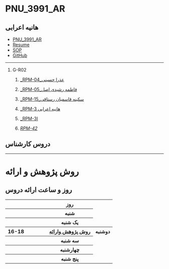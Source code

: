 # PNU_3991_AR

## هانیه اعرابی
- [PNU_3991_AR](https://github.com/haniiiarabi/PNU-3991-AR)
- [Resume](https://haniiiarabi.github.io/) 
- [SOP](https://haniiiarabi.github.io/sop/)
- [GitHub](https://github.com/haniiiarabi/)

-----------------

1. G-R02
    1. [_RPM-04_عذرا حسینی](https://github.com/AliRazavi-edu/PNU_3991/tree/master/_BSc/UserInterfaceDesgin/05_%D9%85%D8%B9%D8%B5%D9%88%D9%85%D9%87%20%D8%A8%D8%A7%D8%A8%D8%A7%20%D8%A8%D8%A7%D9%82%D8%B1%D9%8A) 
    
    1. [_RPM-05_فاطمه  رشیدی اصل](https://github.com/AliRazavi-edu/PNU_3991/tree/master/_BSc/UserInterfaceDesgin/05_%D9%85%D8%B9%D8%B5%D9%88%D9%85%D9%87%20%D8%A8%D8%A7%D8%A8%D8%A7%20%D8%A8%D8%A7%D9%82%D8%B1%D9%8A)    
    1. [_RPM-15_سکینه قاسمیان رستاقی](https://github.com/AliRazavi-edu/PNU_3991/tree/master/_BSc/UserInterfaceDesgin/15_%D9%85%D8%B9%D8%B5%D9%88%D9%85%D9%87%20%D8%B1%D8%B6%D8%A7%D9%8A%D9%8A)    
    1. [_RPM-3 هانیه اعرابی ](https://github.com/AliRazavi-edu/PNU_3991/tree/master/_BSc/UserInterfaceDesgin/34_%D8%B5%D8%A8%D8%A7%20%D9%85%D8%B5%D9%81%D8%A7)    
    1. [_RPM-3ا](https://github.com/AliRazavi-edu/PNU_3991/tree/master/_BSc/UserInterfaceDesgin/35_%D9%81%D8%A7%D8%B7%D9%85%D9%87%20%D9%85%D8%B8%D9%81%D8%B1%D9%8A)    
    1. [_RPM-42_](https://github.com/AliRazavi-edu/PNU_3991/tree/master/_BSc/UserInterfaceDesgin/42_%D9%81%D8%A7%D8%B7%D9%85%D9%87%20%D9%87%D8%A7%D8%B4%D9%85%20%D8%B2%D8%A7%D8%AF%D9%87)    


## دروس کارشناس
-------------
# </s> </s> روش  پژوهش و ارائه
## روز و ساعت ارائه دروس

<table style="width:100%">
  <tr>
    <th ></th>
    <th ></th>
    <th ></th>
    <th></th>
    <th></th>
    <th>روز</th>
  </tr>
  <tr>
    <th ></th>
    <th ></th>
    <th ></th>
    <th></th>
    <th></th>
    <th>شنبه</th>
  </tr>
   <tr>
    <th ></th>
    <th ></th>  
    <th></th>
    <th ></th>
    <th></th>
    <th>یک شنبه</th>
  </tr>
   <tr>
     <th >16-18</th>
     <th ></th>
     <th></th>
     <th></th>
     <th></th>
   <th><a href="github.com/AliRazavi-edu/PNU-3991/tree/master/-BSc/UserInterfaceDesgin"> روش پژوهش وارائه  
    <th>دوشنبه</th>
  </tr>
   <tr>
    <th ></th>
    <th ></th>
    <th></th>
    <th></th> 
    <th></th>
    <th>سه شنبه</th>
  </tr>
   <tr>
    <th ></th>
    <th ></th>
    <th></th>
    <th></th>
     <th ></th>
    <th>چهارشنبه</th>
  </tr>
   <tr>
   <th ></th>
    <th ></th>
     <th ></th>
     <th ></th>
     <th><a></a></th>
    <th>پنج شنبه</th>
  </tr>
</table>

    

